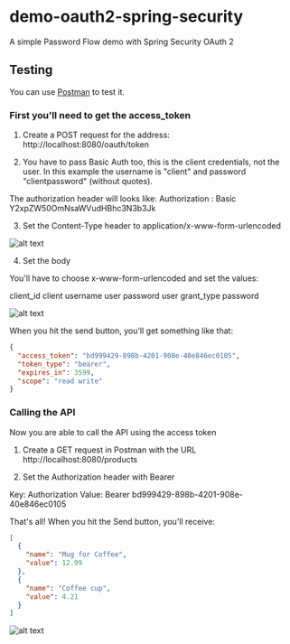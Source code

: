# demo-oauth2-spring-security

A simple Password Flow demo with Spring Security OAuth 2

## Testing

You can use [Postman](https://www.getpostman.com/) to test it.

### First you'll need to get the access_token

1. Create a POST request for the address: http://localhost:8080/oauth/token

2. You have to pass Basic Auth too, this is the client credentials, not the user. In this example the username is "client" and password "clientpassword" (without quotes).

The authorization header will looks like: 
Authorization : Basic Y2xpZW50OmNsaWVudHBhc3N3b3Jk

3. Set the Content-Type header to application/x-www-form-urlencoded

![alt text](https://snag.gy/FSs0Cw.jpg)

4. Set the body

You'll have to choose x-www-form-urlencoded and set the values:

client_id   client
username    user
password    user
grant_type  password

![alt text](https://snag.gy/HlJZRq.jpg)

When you hit the send button, you'll get something like that:

```json
{
  "access_token": "bd999429-898b-4201-908e-40e846ec0105",
  "token_type": "bearer",
  "expires_in": 3599,
  "scope": "read write"
}
```

### Calling the API

Now you are able to call the API using the access token

1. Create a GET request in Postman with the URL http://localhost:8080/products

2. Set the Authorization header with Bearer <token>

Key: Authorization
Value: Bearer bd999429-898b-4201-908e-40e846ec0105

That's all! When you hit the Send button, you'll receive:

```json
[
  {
    "name": "Mug for Coffee",
    "value": 12.99
  },
  {
    "name": "Coffee cup",
    "value": 4.21
  }
]
```

![alt text](https://snag.gy/WFjXt5.jpg)
 